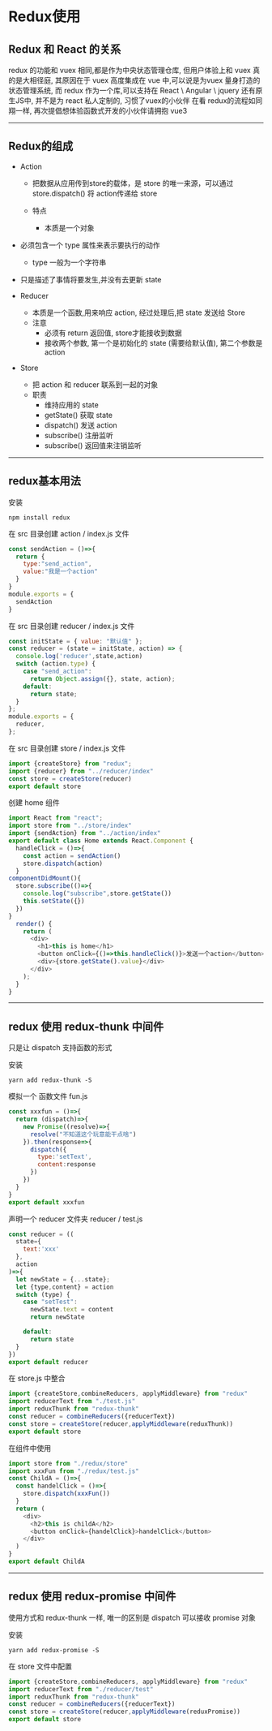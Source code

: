 # Redux使用

## Redux 和 React 的关系

redux 的功能和 vuex 相同,都是作为中央状态管理仓库, 但用户体验上和 vuex 真的是大相径庭, 其原因在于 vuex 高度集成在 vue 中,可以说是为vuex 量身打造的状态管理系统, 而 redux 作为一个库,可以支持在 React \ Angular \ jquery 还有原生JS中, 并不是为 react 私人定制的, 习惯了vuex的小伙伴 在看 redux的流程如同翔一样, 再次提倡想体验函数式开发的小伙伴请拥抱 vue3

---

## Redux的组成

- Action

  - 把数据从应用传到store的载体，是 store 的唯一来源，可以通过 store.dispatch() 将 action传递给 store

  - 特点

    - 本质是一个对象
- 必须包含一个 type 属性来表示要执行的动作
    - type 一般为一个字符串
- 只是描述了事情将要发生,并没有去更新 state
- Reducer
  - 本质是一个函数,用来响应 action, 经过处理后,把 state 发送给 Store 
  - 注意
    - 必须有 return 返回值, store才能接收到数据
    - 接收两个参数, 第一个是初始化的 state (需要给默认值), 第二个参数是 action

- Store
  - 把 action 和 reducer 联系到一起的对象
  - 职责
    - 维持应用的 state
    - getState() 获取 state
    - dispatch() 发送 action
    - subscribe() 注册监听
    - subscribe() 返回值来注销监听

---

## redux基本用法

安装

```shell
npm install redux
```



在 src 目录创建 action / index.js  文件

```javascript
const sendAction = ()=>{
  return {
    type:"send_action",
    value:"我是一个action"
  }
}
module.exports = {
  sendAction
}
```

在 src 目录创建 reducer / index.js 文件

```javascript
const initState = { value: "默认值" };
const reducer = (state = initState, action) => {
  console.log('reducer',state,action)
  switch (action.type) {
    case "send_action":
      return Object.assign({}, state, action);
    default:
      return state;
  }
};
module.exports = {
  reducer,
};

```

在 src 目录创建 store / index.js 文件

```javascript
import {createStore} from "redux";
import {reducer} from "../reducer/index"
const store = createStore(reducer)
export default store
```

创建 home 组件

```javascript
import React from "react";
import store from "../store/index"
import {sendAction} from "../action/index"
export default class Home extends React.Component {
  handleClick = ()=>{
    const action = sendAction()
    store.dispatch(action)
  }
componentDidMount(){
  store.subscribe(()=>{
    console.log("subscribe",store.getState())
    this.setState({})
  })
}
  render() {
    return (
      <div>
        <h1>this is home</h1>
        <button onClick={()=>this.handleClick()}>发送一个action</button>
        <div>{store.getState().value}</div>
      </div>
    );
  }
}

```

---

## redux 使用 redux-thunk 中间件

只是让 dispatch 支持函数的形式

安装

```shell
yarn add redux-thunk -S
```



模拟一个 函数文件 fun.js

```javascript
const xxxfun = ()=>{
  return (dispatch)=>{
    new Promise((resolve)=>{
      resolve("不知道这个玩意能干点啥")
    }).then(response=>{
      dispatch({
        type:'setText',
        content:response
      })
    })
  }
}
export default xxxfun
```

声明一个 reducer 文件夹 reducer / test.js

```javascript
const reducer = ((
  state={
    text:'xxx'
  },
  action
)=>{
  let newState = {...state};
  let {type,content} = action
  switch (type) {
    case "setTest":
      newState.text = content
      return newState

    default:
      return state
  }
})
export default reducer
```

在 store.js 中整合

```javascript
import {createStore,combineReducers, applyMiddleware} from "redux"
import reducerText from "./test.js"
import reduxThunk from "redux-thunk"
const reducer = combineReducers({reducerText})
const store = createStore(reducer,applyMiddleware(reduxThunk))
export default store
```

在组件中使用

```javascript
import store from "./redux/store"
import xxxFun from "./redux/test.js"
const ChildA = ()=>{
  const handelClick = ()=>{
    store.dispatch(xxxFun())
  }
  return (
    <div>
      <h2>this is childA</h2>
      <button onClick={handelClick}>handelClick</button>
    </div>
  )
}
export default ChildA
```

---

## redux 使用 redux-promise 中间件

使用方式和 redux-thunk 一样, 唯一的区别是 dispatch 可以接收 promise 对象

安装

```shell
yarn add redux-promise -S
```

在 store 文件中配置

```javascript
import {createStore,combineReducers, applyMiddleware} from "redux"
import reducerText from "./reducer/test"
import reduxThunk from "redux-thunk"
const reducer = combineReducers({reducerText})
const store = createStore(reducer,applyMiddleware(reduxPromise))
export default store
```



